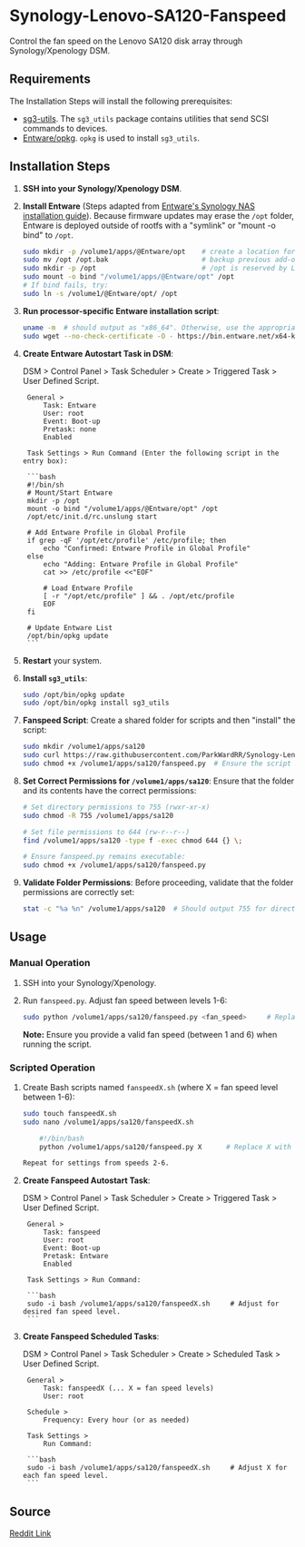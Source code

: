 # Synology-Lenovo-SA120-Fanspeed

Control the fan speed on the Lenovo SA120 disk array through Synology/Xpenology DSM.

## Requirements

The Installation Steps will install the following prerequisites:

- [sg3-utils](http://sg.danny.cz/sg/sg3_utils.html). The `sg3_utils` package contains utilities that send SCSI commands to devices.
- [Entware/opkg](https://github.com/Entware/Entware/wiki). `opkg` is used to install `sg3_utils`.

## Installation Steps

1. **SSH into your Synology/Xpenology DSM**.
2. **Install Entware** (Steps adapted from [Entware's Synology NAS installation guide](https://github.com/Entware/Entware/wiki/Install-on-Synology-NAS)). Because firmware updates may erase the `/opt` folder, Entware is deployed outside of rootfs with a "symlink" or "mount -o bind" to `/opt`.

    ```bash
    sudo mkdir -p /volume1/apps/@Entware/opt    # create a location for Entware packages
    sudo mv /opt /opt.bak                       # backup previous add-on application software packages
    sudo mkdir -p /opt                          # /opt is reserved by Linux for add-on application packages
    sudo mount -o bind "/volume1/apps/@Entware/opt" /opt
    # If bind fails, try:
    sudo ln -s /volume1/@Entware/opt/ /opt  
    ```

3. **Run processor-specific Entware installation script**:

    ```bash
    uname -m  # should output as "x86_64". Otherwise, use the appropriate installer at https://bin.entware.net/
    sudo wget --no-check-certificate -O - https://bin.entware.net/x64-k3.2/installer/generic.sh | /bin/sh
    ```

4. **Create Entware Autostart Task in DSM**:

    DSM > Control Panel > Task Scheduler > Create > Triggered Task > User Defined Script.

        General >
            Task: Entware  
            User: root  
            Event: Boot-up  
            Pretask: none  
            Enabled  

        Task Settings > Run Command (Enter the following script in the entry box):

        ```bash
        #!/bin/sh
        # Mount/Start Entware
        mkdir -p /opt
        mount -o bind "/volume1/apps/@Entware/opt" /opt
        /opt/etc/init.d/rc.unslung start

        # Add Entware Profile in Global Profile
        if grep -qF '/opt/etc/profile' /etc/profile; then
            echo "Confirmed: Entware Profile in Global Profile"
        else
            echo "Adding: Entware Profile in Global Profile"
            cat >> /etc/profile <<"EOF"

            # Load Entware Profile
            [ -r "/opt/etc/profile" ] && . /opt/etc/profile
            EOF
        fi

        # Update Entware List
        /opt/bin/opkg update
        ```

5. **Restart** your system.
6. **Install `sg3_utils`**:

    ```bash
    sudo /opt/bin/opkg update  
    sudo /opt/bin/opkg install sg3_utils  
    ```

7. **Fanspeed Script**: Create a shared folder for scripts and then "install" the script:

    ```bash
    sudo mkdir /volume1/apps/sa120  
    sudo curl https://raw.githubusercontent.com/ParkWardRR/Synology-Lenovo-SA120-Fanspeed/main/fanspeed.py | sudo tee /volume1/apps/sa120/fanspeed.py > /dev/null  
    sudo chmod +x /volume1/apps/sa120/fanspeed.py  # Ensure the script is executable  
    ```

8. **Set Correct Permissions for `/volume1/apps/sa120`**:
   Ensure that the folder and its contents have the correct permissions:

   ```bash
   # Set directory permissions to 755 (rwxr-xr-x)
   sudo chmod -R 755 /volume1/apps/sa120
   
   # Set file permissions to 644 (rw-r--r--)
   find /volume1/apps/sa120 -type f -exec chmod 644 {} \;
   
   # Ensure fanspeed.py remains executable:
   sudo chmod +x /volume1/apps/sa120/fanspeed.py
   ```

9. **Validate Folder Permissions**:
   Before proceeding, validate that the folder permissions are correctly set:

   ```bash
   stat -c "%a %n" /volume1/apps/sa120  # Should output 755 for directories and 644 for files.
   ```

## Usage

### Manual Operation

1. SSH into your Synology/Xpenology.
2. Run `fanspeed.py`. Adjust fan speed between levels 1-6:
   
   ```bash
   sudo python /volume1/apps/sa120/fanspeed.py <fan_speed>     # Replace <fan_speed> with a value between 1 and 6.
   ```

   **Note:** Ensure you provide a valid fan speed (between 1 and 6) when running the script.

### Scripted Operation

1. Create Bash scripts named `fanspeedX.sh` (where X = fan speed level between 1-6):

   ```bash
   sudo touch fanspeedX.sh  
   sudo nano /volume1/apps/sa120/fanspeedX.sh  

       #!/bin/bash  
       python /volume1/apps/sa120/fanspeed.py X      # Replace X with fan speed level (e.g., fanspeed2.sh sets speed level to 2)
   
   Repeat for settings from speeds 2-6.
   ```

2. **Create Fanspeed Autostart Task**:

    DSM > Control Panel > Task Scheduler > Create > Triggered Task > User Defined Script.

        General >
            Task: fanspeed  
            User: root  
            Event: Boot-up  
            Pretask: Entware  
            Enabled  

        Task Settings > Run Command:
        
        ```bash 
        sudo -i bash /volume1/apps/sa120/fanspeedX.sh     # Adjust for desired fan speed level.
        ```

4. **Create Fanspeed Scheduled Tasks**:

    DSM > Control Panel > Task Scheduler > Create > Scheduled Task > User Defined Script.

        General >
            Task: fanspeedX (... X = fan speed levels)  
            User: root  

        Schedule >
            Frequency: Every hour (or as needed)  

        Task Settings >
            Run Command:
        
        ```bash 
        sudo -i bash /volume1/apps/sa120/fanspeedX.sh     # Adjust X for each fan speed level.
        ```

## Source

[Reddit Link](https://www.reddit.com/r/DataHoarder/comments/70z50k/lenovo_sa120_how_to_quieten/dn7465u/)
